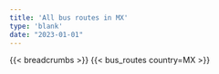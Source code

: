 ```yaml
---
title: 'All bus routes in MX'
type: 'blank'
date: "2023-01-01"
---
```


{{< breadcrumbs >}}
{{< bus_routes country=MX >}}
